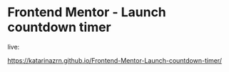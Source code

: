 # Frontend Mentor - Launch countdown timer

live:

 https://katarinazrn.github.io/Frontend-Mentor-Launch-countdown-timer/